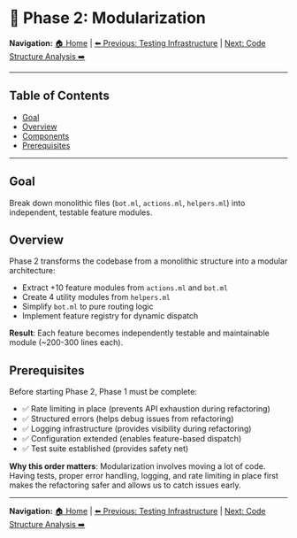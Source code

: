 # :wrench: Phase 2: Modularization

**Navigation:** [:house: Home](README.md) | [:arrow_left: Previous: Testing Infrastructure](06-phase0-testing-infra.md) | [Next: Code Structure Analysis :arrow_right:](08-phase1-code-structure-analysis.md)

---

## Table of Contents
- [Goal](#goal)
- [Overview](#overview)
- [Components](#components)
- [Prerequisites](#prerequisites)

---

## Goal

Break down monolithic files (`bot.ml`, `actions.ml`, `helpers.ml`) into independent, testable feature modules.

## Overview

Phase 2 transforms the codebase from a monolithic structure into a modular architecture:
- Extract +10 feature modules from `actions.ml` and `bot.ml`
- Create 4 utility modules from `helpers.ml`
- Simplify `bot.ml` to pure routing logic
- Implement feature registry for dynamic dispatch


**Result**: Each feature becomes independently testable and maintainable module (~200-300 lines each).

## Prerequisites

Before starting Phase 2, Phase 1 must be complete:
- :white_check_mark: Rate limiting in place (prevents API exhaustion during refactoring)
- :white_check_mark: Structured errors (helps debug issues from refactoring)
- :white_check_mark: Logging infrastructure (provides visibility during refactoring)
- :white_check_mark: Configuration extended (enables feature-based dispatch)
- :white_check_mark: Test suite established (provides safety net)

**Why this order matters**: Modularization involves moving a lot of code. Having tests, proper error handling, logging, and rate limiting in place first makes the refactoring safer and allows us to catch issues early.

---

**Navigation:** [:house: Home](README.md) | [:arrow_left: Previous: Testing Infrastructure](06-phase0-testing-infra.md) | [Next: Code Structure Analysis :arrow_right:](08-phase1-code-structure-analysis.md)
